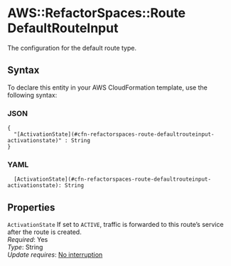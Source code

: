 # AWS::RefactorSpaces::Route DefaultRouteInput<a name="aws-properties-refactorspaces-route-defaultrouteinput"></a>

 The configuration for the default route type\. 

## Syntax<a name="aws-properties-refactorspaces-route-defaultrouteinput-syntax"></a>

To declare this entity in your AWS CloudFormation template, use the following syntax:

### JSON<a name="aws-properties-refactorspaces-route-defaultrouteinput-syntax.json"></a>

```
{
  "[ActivationState](#cfn-refactorspaces-route-defaultrouteinput-activationstate)" : String
}
```

### YAML<a name="aws-properties-refactorspaces-route-defaultrouteinput-syntax.yaml"></a>

```
  [ActivationState](#cfn-refactorspaces-route-defaultrouteinput-activationstate): String
```

## Properties<a name="aws-properties-refactorspaces-route-defaultrouteinput-properties"></a>

`ActivationState`  <a name="cfn-refactorspaces-route-defaultrouteinput-activationstate"></a>
If set to `ACTIVE`, traffic is forwarded to this route’s service after the route is created\.   
*Required*: Yes  
*Type*: String  
*Update requires*: [No interruption](https://docs.aws.amazon.com/AWSCloudFormation/latest/UserGuide/using-cfn-updating-stacks-update-behaviors.html#update-no-interrupt)